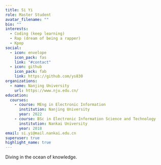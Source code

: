 ```yaml
---
title: Si Yi
role: Master Student
avatar_filename: ""
bio: ""
interests:
  - Coding (keep learning)
  - Rap (dream of being a rapper)
  - Kpop
social:
  - icon: envelope
    icon_pack: fas
    link: "#contact"
  - icon: github
    icon_pack: fab
    link: https://github.com/ys830
organizations:
  - name: Nanjing University
    url: https://www.nju.edu.cn/
education:
  courses:
    - course: MEng in Electronic Information
      institution: Nanjing University
      year: 2022
    - course: BSc in Electronic Information Science and Technology
      institution: Nankai University
      year: 2018
email: si.yi@mail.nankai.edu.cn
superuser: true
highlight_name: true
---
```

Diving in the ocean of knowledge.